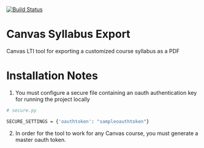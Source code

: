 [![Build Status](https://travis-ci.org/Harvard-ATG/canvas-syllabus-export.svg?branch=master)](https://travis-ci.org/Harvard-ATG/canvas-syllabus-export)

# Canvas Syllabus Export
Canvas LTI tool for exporting a customized course syllabus as a PDF 
# Installation Notes
1. You must configure a secure file containing an oauth authentication key for running the project locally
```sh
# secure.py

SECURE_SETTINGS = {'oauthtoken': "sampleoauthtoken"}
```
2. In order for the tool to work for any Canvas course, you must generate a master oauth token.
